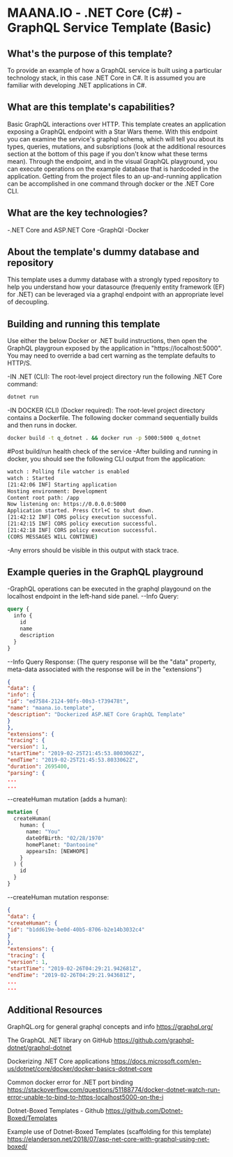 # MAANA.IO - .NET Core (C#) - GraphQL Service Template (Basic)

## What's the purpose of this template?

To provide an example of how a GraphQL service is built using a particular technology stack, in this case .NET Core in C#.
It is assumed you are familiar with developing .NET applications in C#.

## What are this template's capabilities?

Basic GraphQL interactions over HTTP. This template creates an application exposing a GraphQL endpoint with a Star Wars theme. With this endpoint you can examine the service's graphql schema, which will tell you about its types, queries, mutations, and subsriptions (look at the additional resources section at the bottom of this page if you don't know what these terms mean). Through the endpoint, and in the visual GraphQL playground, you can execute operations on the example database that is hardcoded in the application. Getting from the project files to an up-and-running application can be accomplished in one command through docker or the .NET Core CLI.

## What are the key technologies?

-.NET Core and ASP.NET Core
-GraphQl
-Docker

## About the template's dummy database and repository

This template uses a dummy database with a strongly typed repository to help you understand how your datasource (frequenly entity framework (EF) for .NET) can be leveraged via a graphql endpoint with an appropriate level of decoupling.

## Building and running this template

Use either the below Docker or .NET build instructions, then open the GraphQL playgroun exposed by the application in "https://localhost:5000". You may need to override a bad cert warning as the template defaults to HTTP/S.

-IN .NET (CLI):
The root-level project directory run the following .NET Core command:

```bash
dotnet run
```

-IN DOCKER (CLI) (Docker required):
The root-level project directory contains a Dockerfile.
The following docker command sequentially builds and then runs in docker.

```bash
docker build -t q_dotnet . && docker run -p 5000:5000 q_dotnet
```

#Post build/run health check of the service
-After building and running in docker, you should see the following CLI output from the application:

```bash
watch : Polling file watcher is enabled
watch : Started
[21:42:06 INF] Starting application
Hosting environment: Development
Content root path: /app
Now listening on: https://0.0.0.0:5000
Application started. Press Ctrl+C to shut down.
[21:42:12 INF] CORS policy execution successful.
[21:42:15 INF] CORS policy execution successful.
[21:42:18 INF] CORS policy execution successful.
(CORS MESSAGES WILL CONTINUE)
```

-Any errors should be visible in this output with stack trace.

## Example queries in the GraphQL playground

-GraphQL operations can be executed in the graphql playgound on the localhost endpoint in the left-hand side panel.
--Info Query:

```graphql
query {
  info {
    id
    name
    description
  }
}
```

--Info Query Response: (The query response will be the "data" property, meta-data associated with the response will be in the "extensions")

```json
{
"data": {
"info": {
"id": "ed7584-2124-98fs-00s3-t739478t",
"name": "maana.io.template",
"description": "Dockerized ASP.NET Core GraphQL Template"
}
},
"extensions": {
"tracing": {
"version": 1,
"startTime": "2019-02-25T21:45:53.8003062Z",
"endTime": "2019-02-25T21:45:53.8033062Z",
"duration": 2695400,
"parsing": {
...
...
```

--createHuman mutation (adds a human):

```graphql
mutation {
  createHuman(
    human: {
      name: "You"
      dateOfBirth: "02/28/1970"
      homePlanet: "Dantooine"
      appearsIn: [NEWHOPE]
    }
  ) {
    id
  }
}
```

--createHuman mutation response:

```json
{
"data": {
"createHuman": {
"id": "b1dd619e-be0d-40b5-8706-b2e14b3032c4"
}
},
"extensions": {
"tracing": {
"version": 1,
"startTime": "2019-02-26T04:29:21.942681Z",
"endTime": "2019-02-26T04:29:21.943681Z",
...
...
```

## Additional Resources

GraphQL.org for general graphql concepts and info
https://graphql.org/

The GraphQL .NET library on GitHub
https://github.com/graphql-dotnet/graphql-dotnet

Dockerizing .NET Core applications
https://docs.microsoft.com/en-us/dotnet/core/docker/docker-basics-dotnet-core

Common docker error for .NET port binding
https://stackoverflow.com/questions/51188774/docker-dotnet-watch-run-error-unable-to-bind-to-https-localhost5000-on-the-i

Dotnet-Boxed Templates - Github
https://github.com/Dotnet-Boxed/Templates

Example use of Dotnet-Boxed Templates (scaffolding for this template)
https://elanderson.net/2018/07/asp-net-core-with-graphql-using-net-boxed/
